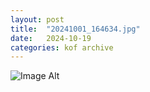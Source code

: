 ```yaml
---
layout:	post
title:	"20241001_164634.jpg"
date:	2024-10-19
categories:	kof archive
---
```


![Image Alt](https://k0f.github.io/assets/20241001_164634.jpg)